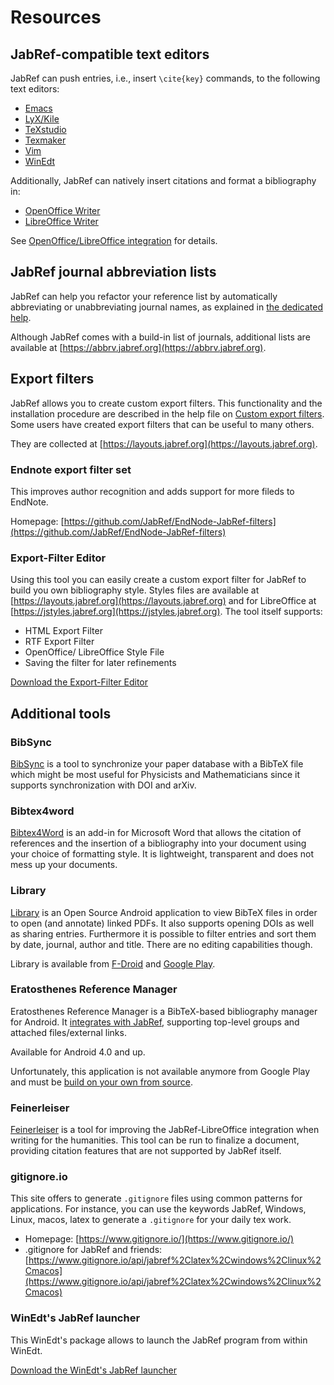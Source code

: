 # Resources

## JabRef-compatible text editors

JabRef can push entries, i.e., insert `\cite{key}` commands, to the following text editors:

* [Emacs](https://www.gnu.org/software/emacs/)
* [LyX/Kile](http://www.lyx.org/)
* [TeXstudio](http://www.texstudio.org/)
* [Texmaker](http://www.xm1math.net/texmaker/)
* [Vim](http://www.vim.org/)
* [WinEdt](http://www.winedt.com/)

Additionally, JabRef can natively insert citations and format a bibliography in:

* [OpenOffice Writer](https://www.openoffice.org/)
* [LibreOffice Writer](https://www.libreoffice.org/)

See [OpenOffice/LibreOffice integration](https://docs.jabref.org/import-export/other-integrations/openofficeintegration) for details.

## JabRef journal abbreviation lists

JabRef can help you refactor your reference list by automatically abbreviating or unabbreviating journal names, as explained in [the dedicated help](https://docs.jabref.org/fields/journalabbreviations).

Although JabRef comes with a build-in list of journals, additional lists are available at [https://abbrv.jabref.org](https://abbrv.jabref.org).

## Export filters

JabRef allows you to create custom export filters. This functionality and the installation procedure are described in the help file on [Custom export filters](https://docs.jabref.org/import-export/export/customexports). Some users have created export filters that can be useful to many others.

They are collected at [https://layouts.jabref.org](https://layouts.jabref.org).

### Endnote export filter set

This improves author recognition and adds support for more fileds to EndNote.

Homepage: [https://github.com/JabRef/EndNode-JabRef-filters](https://github.com/JabRef/EndNode-JabRef-filters)

### Export-Filter Editor

Using this tool you can easily create a custom export filter for JabRef to build you own bibliography style. Styles files are available at [https://layouts.jabref.org](https://layouts.jabref.org) and for LibreOffice at [https://jstyles.jabref.org](https://jstyles.jabref.org). The tool itself supports:

* HTML Export Filter
* RTF Export Filter
* OpenOffice/ LibreOffice Style File
* Saving the filter for later refinements

[Download the Export-Filter Editor](https://sourceforge.net/projects/efe/?source=dlp)

## Additional tools

### BibSync

[BibSync](https://github.com/minad/bibsync) is a tool to synchronize your paper database with a BibTeX file which might be most useful for Physicists and Mathematicians since it supports synchronization with DOI and arXiv.

### Bibtex4word

[Bibtex4Word](http://www.ee.ic.ac.uk/hp/staff/dmb/perl/index.html) is an add-in for Microsoft Word that allows the citation of references and the insertion of a bibliography into your document using your choice of formatting style. It is lightweight, transparent and does not mess up your documents.

### Library

[Library](https://github.com/cgogolin/library) is an Open Source Android application to view BibTeX files in order to open \(and annotate\) linked PDFs. It also supports opening DOIs as well as sharing entries. Furthermore it is possible to filter entries and sort them by date, journal, author and title. There are no editing capabilities though.

Library is available from [F-Droid](https://f-droid.org/packages/com.cgogolin.library/) and [Google Play](https://play.google.com/store/apps/details?id=com.cgogolin.library).

### Eratosthenes Reference Manager

Eratosthenes Reference Manager is a BibTeX-based bibliography manager for Android. It [integrates with JabRef](https://bitbucket.org/mkmatlock/eratosthenes/wiki/Home#!using-eratosthenes-with-jabref), supporting top-level groups and attached files/external links.

Available for Android 4.0 and up.

Unfortunately, this application is not available anymore from Google Play and must be [build on your own from source](https://bitbucket.org/mkmatlock/eratosthenes/).

### Feinerleiser

[Feinerleiser](http://www.sourceforge.net/projects/feinerleiser/) is a tool for improving the JabRef-LibreOffice integration when writing for the humanities. This tool can be run to finalize a document, providing citation features that are not supported by JabRef itself.

### gitignore.io

This site offers to generate `.gitignore` files using common patterns for applications. For instance, you can use the keywords JabRef, Windows, Linux, macos, latex to generate a `.gitignore` for your daily tex work.

* Homepage: [https://www.gitignore.io/](https://www.gitignore.io/)
* .gitignore for JabRef and friends: [https://www.gitignore.io/api/jabref%2Clatex%2Cwindows%2Clinux%2Cmacos](https://www.gitignore.io/api/jabref%2Clatex%2Cwindows%2Clinux%2Cmacos)

### WinEdt's JabRef launcher

This WinEdt's package allows to launch the JabRef program from within WinEdt.

[Download the WinEdt's JabRef launcher](http://www.winedt.org/config/menus/JabRef.html)

